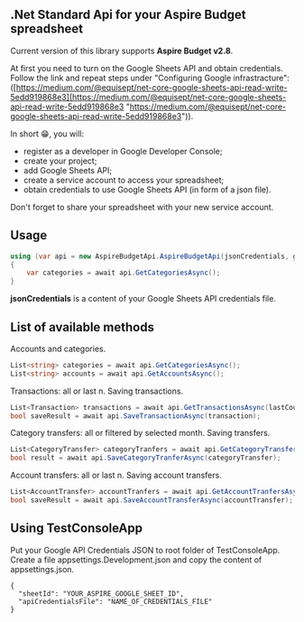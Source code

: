 ## .Net Standard Api for your Aspire Budget spreadsheet

Current version of this library supports **Aspire Budget v2.8**.

At first you need to turn on the Google Sheets API and obtain credentials. Follow the link and repeat steps under "Configuring Google infrastracture": ([https://medium.com/@equisept/net-core-google-sheets-api-read-write-5edd919868e3](https://medium.com/@equisept/net-core-google-sheets-api-read-write-5edd919868e3 "https://medium.com/@equisept/net-core-google-sheets-api-read-write-5edd919868e3")).

In short 😁, you will: 
- register as a developer in Google Developer Console;
- create your project;
- add Google Sheets API;
- create a service account to access your spreadsheet;
- obtain credentials to use Google Sheets API (in form of a json file).

Don't forget to share your spreadsheet with your new service account.

## Usage

```csharp
using (var api = new AspireBudgetApi.AspireBudgetApi(jsonCredentials, googleSheetId))
{
	var categories = await api.GetCategoriesAsync();
}
```
**jsonCredentials** is a content of your Google Sheets API credentials file.


## List of available methods

Accounts and categories.
```csharp
List<string> categories = await api.GetCategoriesAsync();
List<string> accounts = await api.GetAccountsAsync();
```

Transactions: all or last n. Saving transactions.
```csharp
List<Transaction> transactions = await api.GetTransactionsAsync(lastCount:100);
bool saveResult = await api.SaveTransactionAsync(transaction);
```

Category transfers: all or filtered by selected month. Saving transfers.
```csharp
List<CategoryTransfer> categoryTranfers = await api.GetCategoryTransfersAsync(month:9);
bool result = await api.SaveCategoryTranferAsync(categoryTransfer);
```

Account transfers: all or last n. Saving account transfers.
```csharp
List<AccountTransfer> accountTranfers = await api.GetAccountTranfersAsync();
bool saveResult = await api.SaveAccountTransferAsync(accountTransfer);
```

## Using TestConsoleApp

Put your Google API Credentials JSON to root folder of TestConsoleApp. Create a file appsettings.Development.json and copy the content of appsettings.json.

```
{
  "sheetId": "YOUR_ASPIRE_GOOGLE_SHEET_ID",
  "apiCredentialsFile": "NAME_OF_CREDENTIALS_FILE" 
}
```
